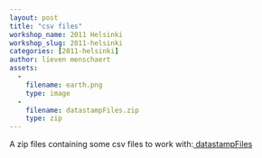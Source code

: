 ```yaml
---
layout: post
title: "csv files"
workshop_name: 2011 Helsinki
workshop_slug: 2011-helsinki
categories: [2011-helsinki]
author: lieven menschaert
assets:
  -
    filename: earth.png
    type: image
  -
    filename: datastampFiles.zip
    type: zip
---
```

A zip files containing some csv files to work with:<a href="http://workshops.nodebox.net/2011-2/wp-content/uploads/2011/05/datastampFiles.zip">
datastampFiles</a>
